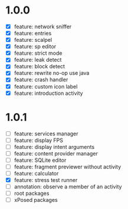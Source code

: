 # 1.0.0
- [x] feature: network sniffer
- [x] feature: entries
- [x] feature: scalpel
- [x] feature: sp editor
- [x] feature: strict mode
- [x] feature: leak detect
- [x] feature: block detect
- [x] feature: rewrite no-op use java
- [x] feature: crash handler
- [x] feature: custom icon label
- [x] feature: introduction activity

# 1.0.1
- [ ] feature: services manager
- [ ] feature: display FPS
- [ ] feature: display intent arguments
- [ ] feature: content provider manager
- [ ] feature: SQLite editor
- [ ] feature: fragment previewer without activity
- [ ] feature: calculator
- [x] feature: stress test runner
- [ ] annotation: observe a member of an activity
- [ ] root packages
- [ ] xPosed packages